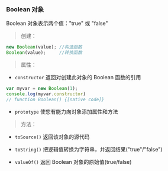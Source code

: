 ### Boolean 对象
Boolean 对象表示两个值："true" 或 "false"

> 创建：
```js
new Boolean(value);	//构造函数
Boolean(value);		//转换函数
```

> 属性：
- `constructor` 返回对创建此对象的 Boolean 函数的引用
```js
var myvar = new Boolean(1);
console.log(myvar.constructor)
// function Boolean() {[native code]}
```

- `prototype` 使您有能力向对象添加属性和方法

> 方法：
- `toSource()` 返回该对象的源代码

- `toString()`	把逻辑值转换为字符串，并返回结果("true"/"false")

- `valueOf()` 返回 Boolean 对象的原始值(true/false)
